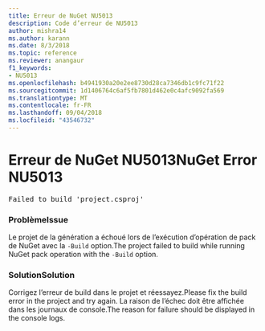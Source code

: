 ```yaml
---
title: Erreur de NuGet NU5013
description: Code d’erreur de NU5013
author: mishra14
ms.author: karann
ms.date: 8/3/2018
ms.topic: reference
ms.reviewer: anangaur
f1_keywords:
- NU5013
ms.openlocfilehash: b4941930a20e2ee8730d28ca7346db1c9fc71f22
ms.sourcegitcommit: 1d1406764c6af5fb7801d462e0c4afc9092fa569
ms.translationtype: MT
ms.contentlocale: fr-FR
ms.lasthandoff: 09/04/2018
ms.locfileid: "43546732"
---
```

# <a name="nuget-error-nu5013"></a><span data-ttu-id="24f96-103">Erreur de NuGet NU5013</span><span class="sxs-lookup"><span data-stu-id="24f96-103">NuGet Error NU5013</span></span>
<pre>Failed to build 'project.csproj'</pre>

### <a name="issue"></a><span data-ttu-id="24f96-104">Problème</span><span class="sxs-lookup"><span data-stu-id="24f96-104">Issue</span></span>

<span data-ttu-id="24f96-105">Le projet de la génération a échoué lors de l’exécution d’opération de pack de NuGet avec la `-Build` option.</span><span class="sxs-lookup"><span data-stu-id="24f96-105">The project failed to build while running NuGet pack operation with the `-Build` option.</span></span>


### <a name="solution"></a><span data-ttu-id="24f96-106">Solution</span><span class="sxs-lookup"><span data-stu-id="24f96-106">Solution</span></span>

<span data-ttu-id="24f96-107">Corrigez l’erreur de build dans le projet et réessayez.</span><span class="sxs-lookup"><span data-stu-id="24f96-107">Please fix the build error in the project and try again.</span></span> <span data-ttu-id="24f96-108">La raison de l’échec doit être affichée dans les journaux de console.</span><span class="sxs-lookup"><span data-stu-id="24f96-108">The reason for failure should be displayed in the console logs.</span></span>

